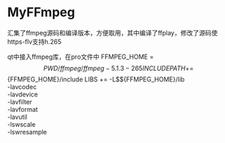 # MyFFmpeg
汇集了ffmpeg源码和编译版本，方便取用，其中编译了ffplay，修改了源码使https-flv支持h.265

qt中接入ffmpeg库，在pro文件中
FFMPEG_HOME = $$PWD/ffmpeg/ffmpeg-5.1.3-265
INCLUDEPATH += $${FFMPEG_HOME}/include
LIBS += -L$${FFMPEG_HOME}/lib \
   -lavcodec \
   -lavdevice \
   -lavfilter \
   -lavformat \
   -lavutil \
   -lswscale \
   -lswresample